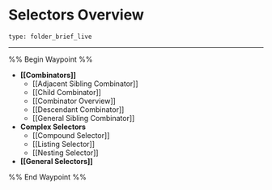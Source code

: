 # Selectors Overview
 
```ccard
type: folder_brief_live
```
 
---

%% Begin Waypoint %%
- **[[Combinators]]**
	- [[Adjacent Sibling Combinator]]
	- [[Child Combinator]]
	- [[Combinator Overview]]
	- [[Descendant Combinator]]
	- [[General Sibling Combinator]]
- **Complex Selectors**
	- [[Compound Selector]]
	- [[Listing Selector]]
	- [[Nesting Selector]]
- **[[General Selectors]]**

%% End Waypoint %%